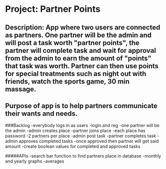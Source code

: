 # Project: Partner Points
## Description: App where two users are connected as partners. One partner will be the admin and will post a task worth "partner points", the partner will complete task and wait for approval from the admin to earn the amount of "points" that task was worth. Partner can then use points for special treatments such as night out with friends, watch the sports game, 30 min massage. 

## Purpose of app is to help partners communicate their wants and needs.

###Backlog
    -everybody logs in as users
    -login and reg
    -one partner will be the admin
    -admin creates place
    -partner joins place
    -each place has password
    -2 partners per place
    -admin post task
    -partner completes task
    -admin approves completed tasks
    -once approved then partner will get said amount
    -create boolean values for completed and approved tasks


#####APIs
    -search bar function to find partners place in database
    -monthly and yearly graphs
    -averages 
    

